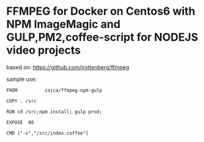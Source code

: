 FFMPEG for Docker on Centos6 with NPM ImageMagic and GULP,PM2,coffee-script for NODEJS video projects
=====================================================================================================
based on:
https://github.com/jrottenberg/ffmpeg

sample use:
```
FROM          zajca/ffmpeg-npm-gulp

COPY . /src

RUN cd /src;npm install; gulp prod;

EXPOSE  80

CMD ["-x","/src/index.coffee"]
```